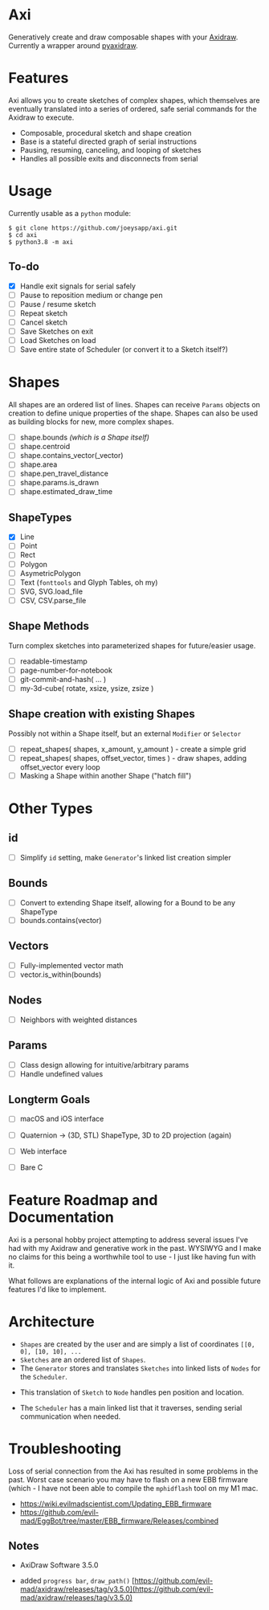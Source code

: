 # Axi
Generatively create and draw composable shapes with your [Axidraw](https://axidraw.com). Currently a wrapper around [pyaxidraw](https://github.com/evil-mad/axidraw/tree/master/cli/pyaxidraw). 

# Features
Axi allows you to create sketches of complex shapes, which themselves are eventually translated into a series of ordered, safe serial commands for the Axidraw to execute.
* Composable, procedural sketch and shape creation
* Base is a stateful directed graph of serial instructions
* Pausing, resuming, canceling, and looping of sketches
* Handles all possible exits and disconnects from serial

# Usage
Currently usable as a `python` module:
```console
$ git clone https://github.com/joeysapp/axi.git
$ cd axi
$ python3.8 -m axi
```

## To-do
- [x] Handle exit signals for serial safely
- [ ] Pause to reposition medium or change pen
- [ ] Pause / resume sketch 
- [ ] Repeat sketch
- [ ] Cancel sketch
- [ ] Save Sketches on exit
- [ ] Load Sketches on load
- [ ] Save entire state of Scheduler (or convert it to a Sketch itself?)

# Shapes
All shapes are an ordered list of lines. Shapes can receive `Params` objects on creation to define unique properties of the shape. Shapes can also be used as building blocks for new, more complex shapes.
- [ ] shape.bounds _(which is a Shape itself)_
- [ ] shape.centroid
- [ ] shape.contains_vector(_vector) 
- [ ] shape.area
- [ ] shape.pen_travel_distance
- [ ] shape.params.is_drawn
- [ ] shape.estimated_draw_time

## ShapeTypes
- [x] Line
- [ ] Point
- [ ] Rect
- [ ] Polygon
- [ ] AsymetricPolygon
- [ ] Text (`fonttools` and Glyph Tables, oh my)
- [ ] SVG, SVG.load_file
- [ ] CSV, CSV.parse_file

## Shape Methods
Turn complex sketches into parameterized shapes for future/easier usage.
- [ ] readable-timestamp
- [ ] page-number-for-notebook
- [ ] git-commit-and-hash( ... )
- [ ] my-3d-cube( rotate, xsize, ysize, zsize )

## Shape creation with existing Shapes
Possibly not within a Shape itself, but an external `Modifier` or `Selector`
- [ ] repeat_shapes( shapes, x_amount, y_amount ) - create a simple grid
- [ ] repeat_shapes( shapes, offset_vector, times ) - draw shapes, adding offset_vector every loop
- [ ] Masking a Shape within another Shape ("hatch fill")

# Other Types
## id
- [ ] Simplify `id` setting, make `Generator`'s linked list creation simpler

## Bounds
- [ ] Convert to extending Shape itself, allowing for a Bound to be any ShapeType
- [ ] bounds.contains(vector)

## Vectors
- [ ] Fully-implemented vector math
- [ ] vector.is_within(bounds)

## Nodes
- [ ] Neighbors with weighted distances

## Params
- [ ] Class design allowing for intuitive/arbitrary params
- [ ] Handle undefined values

## Longterm Goals
- [ ] macOS and iOS interface
- [ ] Quaternion -> (3D, STL) ShapeType, 3D to 2D projection (again)
- [ ] Web interface
- [ ] Bare C





# Feature Roadmap and Documentation
Axi is a personal hobby project attempting to address several issues I've had with my Axidraw and generative work in the past. WYSIWYG and I make no claims for this being a worthwhile tool to use - I just like having fun with it.

What follows are explanations of the internal logic of Axi and possible future features I'd like to implement.

# Architecture 
* `Shapes` are created by the user and are simply a list of coordinates `[[0, 0], [10, 10], ...`
* `Sketches` are an ordered list of `Shapes`.
* The `Generator` stores and translates `Sketches` into linked lists of `Nodes` for the `Scheduler`.
- This translation of `Sketch` to `Node` handles pen position and location.
* The `Scheduler` has a main linked list that it traverses, sending serial communication when needed.





# Troubleshooting
Loss of serial connection from the Axi has resulted in some problems in the past. Worst case scenario you may have to flash on a new EBB firmware (which - I have not been able to compile the `mphidflash` tool on my M1 mac.
* https://wiki.evilmadscientist.com/Updating_EBB_firmware
* https://github.com/evil-mad/EggBot/tree/master/EBB_firmware/Releases/combined





## Notes
* AxiDraw Software 3.5.0
- added `progress bar`, `draw_path()` [https://github.com/evil-mad/axidraw/releases/tag/v3.5.0](https://github.com/evil-mad/axidraw/releases/tag/v3.5.0)
